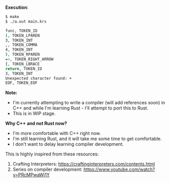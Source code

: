 **Execution**:

```bash
$ make
$ ./a.out main.krs

func, TOKEN_ID
(, TOKEN_LPAREN
3, TOKEN_INT
,, TOKEN_COMMA
4, TOKEN_INT
), TOKEN_RPAREN
=>, TOKEN_RIGHT_ARROW
{, TOKEN_LBRACE
return, TOKEN_ID
3, TOKEN_INT
Unexpected character found: +
EOF, TOKEN_EOF
```

**Note:**

- I'm currently attempting to write a compiler (will add references soon) in C++ and while I'm learning Rust - I'll attempt to port this to Rust.
- This is in WIP stage.

**Why C++ and not Rust now?**

- I'm more comfortable with C++ right now.
- I'm still learning Rust, and it will take me some time to get comfortable.
- I don't want to delay learning compiler development.

This is highly inspired from these resources:

1. Crafting Interpreters: https://craftinginterpreters.com/contents.html
2. Series on compiler development: https://www.youtube.com/watch?v=PRcMPwaWj1Y
